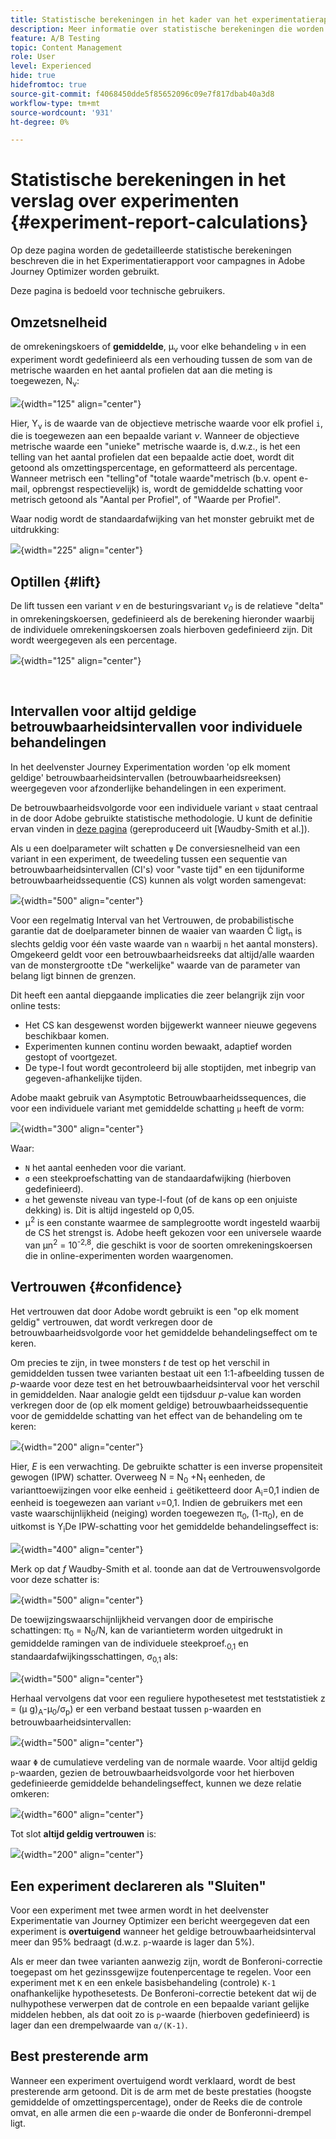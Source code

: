 ```yaml
---
title: Statistische berekeningen in het kader van het experimentatierapport
description: Meer informatie over statistische berekeningen die worden gebruikt bij het uitvoeren van experimentrapporten
feature: A/B Testing
topic: Content Management
role: User
level: Experienced
hide: true
hidefromtoc: true
source-git-commit: f4068450dde5f85652096c09e7f817dbab40a3d8
workflow-type: tm+mt
source-wordcount: '931'
ht-degree: 0%

---
```


# Statistische berekeningen in het verslag over experimenten {#experiment-report-calculations}

Op deze pagina worden de gedetailleerde statistische berekeningen beschreven die in het Experimentatierapport voor campagnes in Adobe Journey Optimizer worden gebruikt.

Deze pagina is bedoeld voor technische gebruikers.

## Omzetsnelheid

de omrekeningskoers of **gemiddelde**, μ<sub>ν</sub> voor elke behandeling `ν` in een experiment wordt gedefinieerd als een verhouding tussen de som van de metrische waarden en het aantal profielen dat aan die meting is toegewezen, N<sub>ν</sub>:

![](assets/statistical_1.png){width="125" align="center"}

Hier, Y<sub>ν</sub> is de waarde van de objectieve metrische waarde voor elk profiel `i`, die is toegewezen aan een bepaalde variant *ν*. Wanneer de objectieve metrische waarde een &quot;unieke&quot; metrische waarde is, d.w.z., is het een telling van het aantal profielen dat een bepaalde actie doet, wordt dit getoond als omzettingspercentage, en geformatteerd als percentage. Wanneer metrisch een &quot;telling&quot;of &quot;totale waarde&quot;metrisch (b.v. opent e-mail, opbrengst respectievelijk) is, wordt de gemiddelde schatting voor metrisch getoond als &quot;Aantal per Profiel&quot;, of &quot;Waarde per Profiel&quot;.

Waar nodig wordt de standaardafwijking van het monster gebruikt met de uitdrukking:

![](assets/statistical_2.png){width="225" align="center"}

## Optillen {#lift}

De lift tussen een variant  *ν* en de besturingsvariant  *ν<sub>0</sub>* is de relatieve &quot;delta&quot; in omrekeningskoersen, gedefinieerd als de berekening hieronder waarbij de individuele omrekeningskoersen zoals hierboven gedefinieerd zijn. Dit wordt weergegeven als een percentage.

![](assets/statistical_3.png){width="125" align="center"}

</br>

## Intervallen voor altijd geldige betrouwbaarheidsintervallen voor individuele behandelingen

In het deelvenster Journey Experimentation worden &#39;op elk moment geldige&#39; betrouwbaarheidsintervallen (betrouwbaarheidsreeksen) weergegeven voor afzonderlijke behandelingen in een experiment.

De betrouwbaarheidsvolgorde voor een individuele variant `ν` staat centraal in de door Adobe gebruikte statistische methodologie. U kunt de definitie ervan vinden in [deze pagina](https://doi.org/10.48550/arXiv.2103.06476) (gereproduceerd uit [Waudby-Smith et al.]).

Als u een doelparameter wilt schatten `ψ` De conversiesnelheid van een variant in een experiment, de tweedeling tussen een sequentie van betrouwbaarheidsintervallen (CI&#39;s) voor &quot;vaste tijd&quot; en een tijduniforme betrouwbaarheidssequentie (CS) kunnen als volgt worden samengevat:

![](assets/statistical_4.png){width="500" align="center"}

Voor een regelmatig Interval van het Vertrouwen, de probabilistische garantie dat de doelparameter binnen de waaier van waarden Ċ ligt<sub>n</sub> is slechts geldig voor één vaste waarde van `n` waarbij `n` het aantal monsters). Omgekeerd geldt voor een betrouwbaarheidsreeks dat altijd/alle waarden van de monstergrootte `t`De &quot;werkelijke&quot; waarde van de parameter van belang ligt binnen de grenzen.

Dit heeft een aantal diepgaande implicaties die zeer belangrijk zijn voor online tests:

* Het CS kan desgewenst worden bijgewerkt wanneer nieuwe gegevens beschikbaar komen.
* Experimenten kunnen continu worden bewaakt, adaptief worden gestopt of voortgezet.
* De type-I fout wordt gecontroleerd bij alle stoptijden, met inbegrip van gegeven-afhankelijke tijden.

Adobe maakt gebruik van Asymptotic Betrouwbaarheidssequences, die voor een individuele variant met gemiddelde schatting `μ` heeft de vorm:

![](assets/statistical_5.png){width="300" align="center"}

Waar:

* `N` het aantal eenheden voor die variant.
* `σ` een steekproefschatting van de standaardafwijking (hierboven gedefinieerd).
* `α` het gewenste niveau van type-I-fout (of de kans op een onjuiste dekking) is. Dit is altijd ingesteld op 0,05.
* μ<sup>2</sup> is een constante waarmee de samplegrootte wordt ingesteld waarbij de CS het strengst is. Adobe heeft gekozen voor een universele waarde van μn<sup>2</sup> = 10<sup>-2,8</sup>, die geschikt is voor de soorten omrekeningskoersen die in online-experimenten worden waargenomen.

## Vertrouwen {#confidence}

Het vertrouwen dat door Adobe wordt gebruikt is een &quot;op elk moment geldig&quot; vertrouwen, dat wordt verkregen door de betrouwbaarheidsvolgorde voor het gemiddelde behandelingseffect om te keren.

Om precies te zijn, in twee monsters *t* de test op het verschil in gemiddelden tussen twee varianten bestaat uit een 1:1-afbeelding tussen de *p*-waarde voor deze test en het betrouwbaarheidsinterval voor het verschil in gemiddelden. Naar analogie geldt een tijdsduur *p*-value kan worden verkregen door de (op elk moment geldige) betrouwbaarheidssequentie voor de gemiddelde schatting van het effect van de behandeling om te keren:

![](assets/statistical_6.png){width="200" align="center"}

Hier, *E* is een verwachting. De gebruikte schatter is een inverse propensiteit gewogen (IPW) schatter. Overweeg N = N<sub>0</sub> +N<sub>1</sub> eenheden, de varianttoewijzingen voor elke eenheid `i` geëtiketteerd door A<sub>i</sub>=0,1 indien de eenheid is toegewezen aan variant `ν`=0,1. Indien de gebruikers met een vaste waarschijnlijkheid (neiging) worden toegewezen π<sub>0</sub>, (1-π<sub>0</sub>), en de uitkomst is Y<sub>i</sub>De IPW-schatting voor het gemiddelde behandelingseffect is:

![](assets/statistical_12.png){width="400" align="center"}

Merk op dat *f* Waudby-Smith et al. toonde aan dat de Vertrouwensvolgorde voor deze schatter is:

![](assets/statistical_7.png){width="500" align="center"}

De toewijzingswaarschijnlijkheid vervangen door de empirische schattingen: π<sub>0</sub> = N<sub>0</sub>/N, kan de variantieterm worden uitgedrukt in gemiddelde ramingen van de individuele steekproef.<sub>0,1</sub> en standaardafwijkingsschattingen, σ<sub>0,1</sub> als:

![](assets/statistical_8.png){width="500" align="center"}

Herhaal vervolgens dat voor een reguliere hypothesetest met teststatistiek z = (μ g)<sub>A</sub>-μ<sub>0</sub>/σ<sub>p</sub>) er een verband bestaat tussen `p`-waarden en betrouwbaarheidsintervallen:

![](assets/statistical_9.png){width="500" align="center"}

waar `Φ` de cumulatieve verdeling van de normale waarde. Voor altijd geldig `p`-waarden, gezien de betrouwbaarheidsvolgorde voor het hierboven gedefinieerde gemiddelde behandelingseffect, kunnen we deze relatie omkeren:

![](assets/statistical_10.png){width="600" align="center"}

Tot slot **altijd geldig vertrouwen** is:

![](assets/statistical_11.png){width="200" align="center"}

## Een experiment declareren als &quot;Sluiten&quot;

Voor een experiment met twee armen wordt in het deelvenster Experimentatie van Journey Optimizer een bericht weergegeven dat een experiment is **overtuigend** wanneer het geldige betrouwbaarheidsinterval meer dan 95% bedraagt (d.w.z. `p`-waarde is lager dan 5%).

Als er meer dan twee varianten aanwezig zijn, wordt de Bonferoni-correctie toegepast om het gezinssgewijze foutenpercentage te regelen. Voor een experiment met `K` en een enkele basisbehandeling (controle) `K-1` onafhankelijke hypothesetests. De Bonferoni-correctie betekent dat wij de nulhypothese verwerpen dat de controle en een bepaalde variant gelijke middelen hebben, als dat ooit zo is `p`-waarde (hierboven gedefinieerd) is lager dan een drempelwaarde van `α/(K-1)`.

## Best presterende arm

Wanneer een experiment overtuigend wordt verklaard, wordt de best presterende arm getoond. Dit is de arm met de beste prestaties (hoogste gemiddelde of omzettingspercentage), onder de Reeks die de controle omvat, en alle armen die een `p`-waarde die onder de Bonferonni-drempel ligt.
